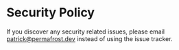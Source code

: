 # Security Policy

If you discover any security related issues, please email patrick@permafrost.dev instead of using the issue tracker.

